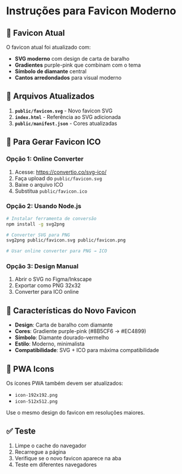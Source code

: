 # Instruções para Favicon Moderno

## 🎨 Favicon Atual

O favicon atual foi atualizado com:
- **SVG moderno** com design de carta de baralho
- **Gradientes** purple-pink que combinam com o tema
- **Símbolo de diamante** central
- **Cantos arredondados** para visual moderno

## 📁 Arquivos Atualizados

1. **`public/favicon.svg`** - Novo favicon SVG
2. **`index.html`** - Referência ao SVG adicionada
3. **`public/manifest.json`** - Cores atualizadas

## 🔄 Para Gerar Favicon ICO

### Opção 1: Online Converter
1. Acesse: https://convertio.co/svg-ico/
2. Faça upload do `public/favicon.svg`
3. Baixe o arquivo ICO
4. Substitua `public/favicon.ico`

### Opção 2: Usando Node.js
```bash
# Instalar ferramenta de conversão
npm install -g svg2png

# Converter SVG para PNG
svg2png public/favicon.svg public/favicon.png

# Usar online converter para PNG → ICO
```

### Opção 3: Design Manual
1. Abrir o SVG no Figma/Inkscape
2. Exportar como PNG 32x32
3. Converter para ICO online

## 🎯 Características do Novo Favicon

- **Design**: Carta de baralho com diamante
- **Cores**: Gradiente purple-pink (#8B5CF6 → #EC4899)
- **Símbolo**: Diamante dourado-vermelho
- **Estilo**: Moderno, minimalista
- **Compatibilidade**: SVG + ICO para máxima compatibilidade

## 📱 PWA Icons

Os ícones PWA também devem ser atualizados:
- `icon-192x192.png`
- `icon-512x512.png`

Use o mesmo design do favicon em resoluções maiores.

## ✅ Teste

1. Limpe o cache do navegador
2. Recarregue a página
3. Verifique se o novo favicon aparece na aba
4. Teste em diferentes navegadores 